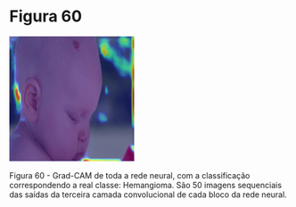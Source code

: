 # Figura 60

![gif](./GIF.gif)


Figura 60 - Grad-CAM de toda a rede neural, com a classificação correspondendo a real classe: Hemangioma. São 50 imagens sequenciais das saídas da terceira camada convolucional de cada bloco da rede neural.
